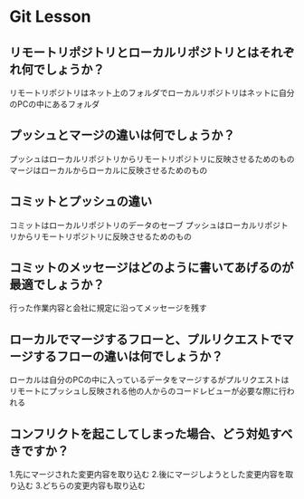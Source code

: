 # Git Lesson

## リモートリポジトリとローカルリポジトリとはそれぞれ何でしょうか？
リモートリポジトリはネット上のフォルダでローカルリポジトリはネットに自分のPCの中にあるフォルダ


## プッシュとマージの違いは何でしょうか？
プッシュはローカルリポジトリからリモートリポジトリに反映させるためのもの
マージはローカルからローカルに反映させるためのもの


## コミットとプッシュの違い
コミットはローカルリポジトリのデータのセーブ
プッシュはローカルリポジトリからリモートリポジトリに反映させるためのもの


## コミットのメッセージはどのように書いてあげるのが最適でしょうか？
行った作業内容と会社に規定に沿ってメッセージを残す


## ローカルでマージするフローと、プルリクエストでマージするフローの違いは何でしょうか？
ローカルは自分のPCの中に入っているデータをマージするがプルリクエストはリモートにプッシュし反映される他の人からのコードレビューが必要な際に行われる


## コンフリクトを起こしてしまった場合、どう対処すべきですか？
1.先にマージされた変更内容を取り込む
2.後にマージしようとした変更内容を取り込む
3.どちらの変更内容も取り込む
